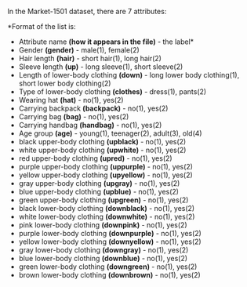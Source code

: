 In the Market-1501 dataset, there are 7 attributes:

*Format of the list is: 

* Attribute name **(how it appears in the file)** - the label*
* Gender **(gender)** - male(1), female(2)
* Hair length **(hair)** - short hair(1), long hair(2)
* Sleeve length **(up)** - long sleeve(1), short sleeve(2)
* Length of lower-body clothing **(down)** - long lower body clothing(1), short lower body clothing(2)
* Type of lower-body clothing **(clothes)** - dress(1), pants(2)
* Wearing hat **(hat)** - no(1), yes(2)
* Carrying backpack **(backpack)** - no(1), yes(2)
* Carrying bag **(bag)** - no(1), yes(2)
* Carrying handbag **(handbag)** - no(1), yes(2)
* Age group **(age)** - young(1), teenager(2), adult(3), old(4)
* black upper-body clothing **(upblack)** - no(1), yes(2)
* white upper-body clothing **(upwhite)** - no(1), yes(2)
* red upper-body clothing **(upred)** - no(1), yes(2)
* purple upper-body clothing **(uppurple)** - no(1), yes(2)
* yellow upper-body clothing **(upyellow)** - no(1), yes(2)
* gray upper-body clothing **(upgray)** - no(1), yes(2)
* blue upper-body clothing **(upblue)** - no(1), yes(2)
* green upper-body clothing **(upgreen)** - no(1), yes(2)
* black lower-body clothing **(downblack)** - no(1), yes(2)
* white lower-body clothing **(downwhite)** - no(1), yes(2)
* pink lower-body clothing **(downpink)** - no(1), yes(2)
* purple lower-body clothing **(downpurple)** - no(1), yes(2)
* yellow lower-body clothing **(downyellow)** - no(1), yes(2)
* gray lower-body clothing **(downgray)** - no(1), yes(2)
* blue lower-body clothing **(downblue)** - no(1), yes(2)
* green lower-body clothing **(downgreen)** - no(1), yes(2)
* brown lower-body clothing **(downbrown)** - no(1), yes(2)
